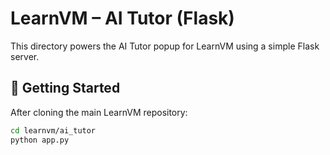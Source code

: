 
# LearnVM – AI Tutor (Flask)

This directory powers the AI Tutor popup for LearnVM using a simple Flask server.

## 🚀 Getting Started

After cloning the main LearnVM repository:

```bash
cd learnvm/ai_tutor
python app.py
